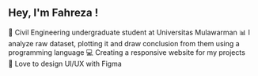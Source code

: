 ## Hey, I'm Fahreza ! 

🧠 Civil Engineering undergraduate student at Universitas Mulawarman
📊 I analyze raw dataset, plotting it and draw conclusion from them using a programming language
💻 Creating a responsive website for my projects   
🎨 Love to design UI/UX with Figma 





